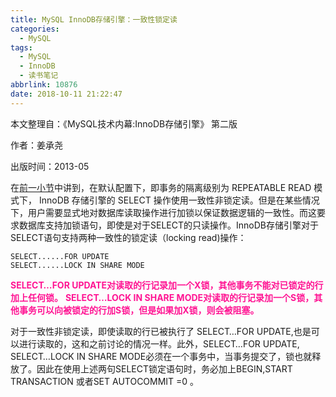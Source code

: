 ```yaml
---
title: MySQL InnoDB存储引擎：一致性锁定读
categories:
  - MySQL
tags:
  - MySQL
  - InnoDB
  - 读书笔记
abbrlink: 10876
date: 2018-10-11 21:22:47
---
```


本文整理自：《MySQL技术内幕:InnoDB存储引擎》 第二版 

作者：姜承尧

出版时间：2013-05

<!-- more -->

在[前一小节](https://www.jiankunking.com/mysql-innodb-consistent-nonlocking-read.html)中讲到，在默认配置下，即事务的隔离级别为 REPEATABLE READ 模式下， InnoDB 存储引擎的 SELECT 操作使用一致性非锁定读。但是在某些情况下，用户需要显式地对数据库读取操作进行加锁以保证数据逻辑的一致性。而这要求数据库支持加锁语句，即使是对于SELECT的只读操作。InnoDB存储引擎对于SELECT语句支持两种一致性的锁定读（locking read)操作：
```
SELECT......FOR UPDATE
SELECT......LOCK IN SHARE MODE
```
<font color=DeepPink>**SELECT…FOR UPDATE对读取的行记录加一个X锁，其他事务不能对已锁定的行加上任何锁。**</font>
<font color=DeepPink>**SELECT…LOCK IN SHARE MODE对读取的行记录加一个S锁，其他事务可以向被锁定的行加S锁，但是如果加X锁，则会被阻塞。**</font>

对于一致性非锁定读，即使读取的行已被执行了 SELECT…FOR UPDATE,也是可以进行读取的，这和之前讨论的情况一样。此外，SELECT…FOR UPDATE, SELECT…LOCK IN SHARE MODE必须在一个事务中，当事务提交了，锁也就释放了。因此在使用上述两句SELECT锁定语句时，务必加上BEGIN,START TRANSACTION 或者SET AUTOCOMMIT =0 。